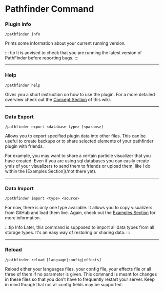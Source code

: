 # Pathfinder Command

### Plugin Info

`/pathfinder info`

Prints some information about your current running version.

::: tip
It is advised to check that you are running the latest version of PathFinder before reporting bugs. 
:::

---

### Help

`/pathfinder help`

Gives you a short instruction on how to use the plugin. For a more detailed overview check out the [Concept Section](/concept) of this wiki.

---

### Data Export

`/pathfinder export <database-type> [<params>]`

Allows you to export specified plugin data into other files. This can be useful to create backups or to share selected elements of your pathfinder plugin with friends.

For example, you may want to share a certain particle visualizer that you have created. Even if you are using sql databases you can easily create ymls of your visualizers to send them to friends or upload them, like I do within the [Examples Section](/not there yet).

---

### Data Import

`/pathfinder import <type> <source>`

For now, there is only one type available. It allows you to copy visualizers from GitHub and load them live.
Again, check out the [Examples Section](/wip) for more information.

:::tip Info
Later, this command is supposed to import all data types from all storage types. It's an easy way of restoring or sharing data.
:::

---

### Reload

`/pathfinder reload [language|config|effects]`

Reload either your languages files, your config file, your effects file or all three of them if no parameter is given.
This command is meant for changes in these files so that you don't have to frequently restart your server. Keep in mind though that not all
config fields may be supported.